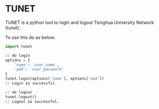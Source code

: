 # TUNET

TUNET is a python tool to login and logout Tsinghua University Network (tunet).

To use this do as below:

```python
import tunet

// do login
options = {
    'name': 'user_name',
    'pwd': 'user_password'
}
tunet.login(options['name'], options['pwd'])
// Login is successful.

// do logout
tunet.logout()
// Logout is successful.
```
